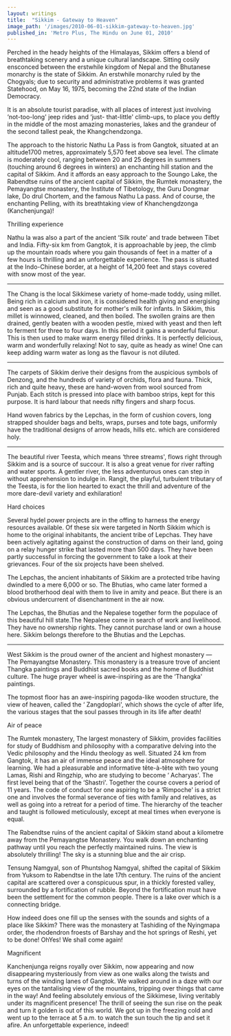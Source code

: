 ```yaml
---
layout: writings
title:  "Sikkim - Gateway to Heaven"
image_path: '/images/2010-06-01-sikkim-gateway-to-heaven.jpg'
published_in: 'Metro Plus, The Hindu on June 01, 2010'
---
```


Perched in the heady heights of the Himalayas, Sikkim offers a blend of breathtaking scenery and a unique cultural landscape. Sitting cosily ensconced between the erstwhile kingdom of Nepal and the Bhutanese monarchy is the state of Sikkim. An erstwhile monarchy ruled by the Chogyals; due to security and administrative problems it was granted Statehood, on May 16, 1975, becoming the 22nd state of the Indian Democracy. <!--more-->

It is an absolute tourist paradise, with all places of interest just involving ‘not-too-long' jeep rides and ‘just- that-little' climb-ups, to place you deftly in the middle of the most amazing monasteries, lakes and the grandeur of the second tallest peak, the Khangchendzonga.

The approach to the historic Nathu La Pass is from Gangtok, situated at an altitude1700 metres, approximately 5,570 feet above sea level. The climate is moderately cool, ranging between 20 and 25 degrees in summers (touching around 6 degrees in winters) an enchanting hill station and the capital of Sikkim. And it affords an easy approach to the Soungo Lake, the Rabendtse ruins of the ancient capital of Sikkim, the Rumtek monastery, the Pemayangtse monastery, the Institute of Tibetology, the Guru Dongmar lake, Do drul Chortem, and the famous Nathu La pass. And of course, the enchanting Pelling, with its breathtaking view of Khanchengdzonga (Kanchenjunga)!

Thrilling experience

Nathu la was also a part of the ancient ‘Silk route' and trade between Tibet and India. Fifty-six km from Gangtok, it is approachable by jeep, the climb up the mountain roads where you gain thousands of feet in a matter of a few hours is thrilling and an unforgettable experience. The pass is situated at the Indo-Chinese border, at a height of 14,200 feet and stays covered with snow most of the year.

***

The Chang is the local Sikkimese variety of home-made toddy, using millet. Being rich in calcium and iron, it is considered health giving and energising and seen as a good substitute for mother's milk for infants. In Sikkim, this millet is winnowed, cleaned, and then boiled. The swollen grains are then drained, gently beaten with a wooden pestle, mixed with yeast and then left to ferment for three to four days. In this period it gains a wonderful flavour. This is then used to make warm energy filled drinks. It is perfectly delicious, warm and wonderfully relaxing! Not to say, quite as heady as wine! One can keep adding warm water as long as the flavour is not diluted.

***

The carpets of Sikkim derive their designs from the auspicious symbols of Denzong, and the hundreds of variety of orchids, flora and fauna. Thick, rich and quite heavy, these are hand-woven from wool sourced from Punjab. Each stitch is pressed into place with bamboo strips, kept for this purpose. It is hard labour that needs nifty fingers and sharp focus.

Hand woven fabrics by the Lepchas, in the form of cushion covers, long strapped shoulder bags and belts, wraps, purses and tote bags, uniformly have the traditional designs of arrow heads, hills etc. which are considered holy.

***

The beautiful river Teesta, which means ‘three streams', flows right through Sikkim and is a source of succour. It is also a great venue for river rafting and water sports. A gentler river, the less adventurous ones can step in without apprehension to indulge in. Rangit, the playful, turbulent tributary of the Teesta, is for the lion hearted to exact the thrill and adventure of the more dare-devil variety and exhilaration!

Hard choices

Several hydel power projects are in the offing to harness the energy resources available. Of these six were targeted in North Sikkim which is home to the original inhabitants, the ancient tribe of Lepchas. They have been actively agitating against the construction of dams on their land, going on a relay hunger strike that lasted more than 500 days. They have been partly successful in forcing the government to take a look at their grievances. Four of the six projects have been shelved.

The Lepchas, the ancient inhabitants of Sikkim are a protected tribe having dwindled to a mere 6,000 or so. The Bhutias, who came later formed a blood brotherhood deal with them to live in amity and peace. But there is an obvious undercurrent of disenchantment in the air now.

The Lepchas, the Bhutias and the Nepalese together form the populace of this beautiful hill state.The Nepalese come in search of work and livelihood. They have no ownership rights. They cannot purchase land or own a house here. Sikkim belongs therefore to the Bhutias and the Lepchas.

***

West Sikkim is the proud owner of the ancient and highest monastery — The Pemayangtse Monastery. This monastery is a treasure trove of ancient Thangka paintings and Buddhist sacred books and the home of Buddhist culture. The huge prayer wheel is awe-inspiring as are the ‘Thangka' paintings.

The topmost floor has an awe-inspiring pagoda-like wooden structure, the view of heaven, called the ‘ Zangdoplari', which shows the cycle of after life, the various stages that the soul passes through in its life after death!

Air of peace

The Rumtek monastery, The largest monastery of Sikkim, provides facilities for study of Buddhism and philosophy with a comparative delving into the Vedic philosophy and the Hindu theology as well. Situated 24 km from Gangtok, it has an air of immense peace and the ideal atmosphere for learning. We had a pleasurable and informative tête-à-tête with two young Lamas, Rishi and Ringzhip, who are studying to become ‘ Acharyas'. The first level being that of the ‘Shastri'. Together the course covers a period of 11 years. The code of conduct for one aspiring to be a ‘Rimpoche' is a strict one and involves the formal severance of ties with family and relatives, as well as going into a retreat for a period of time. The hierarchy of the teacher and taught is followed meticulously, except at meal times when everyone is equal.

The Rabendtse ruins of the ancient capital of Sikkim stand about a kilometre away from the Pemayangtse Monastery. You walk down an enchanting pathway until you reach the perfectly maintained ruins. The view is absolutely thrilling! The sky is a stunning blue and the air crisp.

Tensung Namgyal, son of Phuntshog Namgyal, shifted the capital of Sikkim from Yuksom to Rabendtse in the late 17th century. The ruins of the ancient capital are scattered over a conspicuous spur, in a thickly forested valley, surrounded by a fortification of rubble. Beyond the fortification must have been the settlement for the common people. There is a lake over which is a connecting bridge.

How indeed does one fill up the senses with the sounds and sights of a place like Sikkim? There was the monastery at Tashiding of the Nyingmapa order, the rhodendron froests of Barshay and the hot springs of Reshi, yet to be done! OhYes! We shall come again!

Magnificent

Kanchenjunga reigns royally over Sikkim, now appearing and now disappearing mysteriously from view as one walks along the twists and turns of the winding lanes of Gangtok. We walked around in a daze with our eyes on the tantalising view of the mountains, tripping over things that came in the way! And feeling absolutely envious of the Sikkimese, living veritably under its magnificent presence! The thrill of seeing the sun rise on the peak and turn it golden is out of this world. We got up in the freezing cold and went up to the terrace at 5 a.m. to watch the sun touch the tip and set it afire. An unforgettable experience, indeed!
